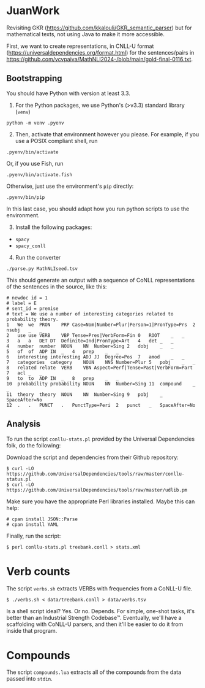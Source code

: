 # JuanWork

Revisiting GKR (https://github.com/kkalouli/GKR_semantic_parser) but for mathematical texts, not using Java to make it more accessible.

First, we want to create representations,  in CNLL-U format (https://universaldependencies.org/format.html)
for the sentences/pairs in  https://github.com/vcvpaiva/MathNLI2024-/blob/main/gold-final-0116.txt.

## Bootstrapping

You should have Python with version at least 3.3.

1. For the Python packages, we use Python's (>v3.3) standard library (`venv`)

```
python -m venv .pyenv
```

2. Then, activate that environment however you please. For example, if you use a POSIX compliant shell, run

```
.pyenv/bin/activate
```

Or, if you use Fish, run

```
.pyenv/bin/activate.fish
```

Otherwise, just use the environment's `pip` directly:

```
.pyenv/bin/pip
```

In this last case, you should adapt how you run python scripts to use the environment.

3. Install the following packages:

- `spacy`
- `spacy_conll`

4. Run the converter

```
./parse.py MathNLIseed.tsv
```

This should generate an output with a sequence of CoNLL representations of the sentences in the source, like this:

```
# newdoc id = 1
# label = E
# sent_id = premise
# text = We use a number of interesting categories related to probability theory.
1	We	we	PRON	PRP	Case=Nom|Number=Plur|Person=1|PronType=Prs	2	nsubj	_	_
2	use	use	VERB	VBP	Tense=Pres|VerbForm=Fin	0	ROOT	_	_
3	a	a	DET	DT	Definite=Ind|PronType=Art	4	det	_	_
4	number	number	NOUN	NN	Number=Sing	2	dobj	_	_
5	of	of	ADP	IN	_	4	prep	_	_
6	interesting	interesting	ADJ	JJ	Degree=Pos	7	amod	_	_
7	categories	category	NOUN	NNS	Number=Plur	5	pobj	_	_
8	related	relate	VERB	VBN	Aspect=Perf|Tense=Past|VerbForm=Part	7	acl	_	_
9	to	to	ADP	IN	_	8	prep	_	_
10	probability	probability	NOUN	NN	Number=Sing	11	compound	_	_
11	theory	theory	NOUN	NN	Number=Sing	9	pobj	_	SpaceAfter=No
12	.	.	PUNCT	.	PunctType=Peri	2	punct	_	SpaceAfter=No
```

## Analysis

To run the script `conllu-stats.pl` provided by the Universal Dependencies folk, do the following:

Download the script and dependencies from their Github repository:

```
$ curl -LO https://github.com/UniversalDependencies/tools/raw/master/conllu-status.pl
$ curl -LO https://github.com/UniversalDependencies/tools/raw/master/udlib.pm
```

Make sure you have the appropriate Perl libraries installed. Maybe this can help:

```
# cpan install JSON::Parse
# cpan install YAML
```

Finally, run the script:

```
$ perl conllu-stats.pl treebank.conll > stats.xml
```

# Verb counts

The script `verbs.sh` extracts VERBs with frequencies from a CoNLL-U file.

```
$ ./verbs.sh < data/treebank.conll > data/verbs.tsv
```

Is a shell script ideal? Yes. Or no. Depends. For simple, one-shot tasks,
it's better than an Industrial Strength Codebase™. Eventually, we'll
have a scaffolding with CoNLL-U parsers, and then it'll be easier to do
it from inside that program.

# Compounds

The script `compounds.lua` extracts all of the compounds from the data passed into `stdin`.
